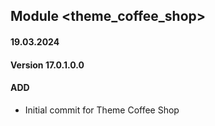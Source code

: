 ## Module <theme_coffee_shop>

#### 19.03.2024
#### Version 17.0.1.0.0
#### ADD
- Initial commit for Theme Coffee Shop
